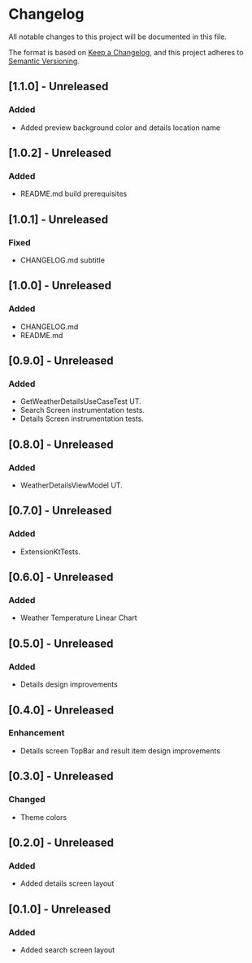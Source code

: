 # Changelog
All notable changes to this project will be documented in this file.

The format is based on [Keep a Changelog](https://keepachangelog.com/en/1.0.0/),
and this project adheres to [Semantic Versioning](https://semver.org/spec/v2.0.0.html).

## [1.1.0] - Unreleased
### Added
- Added preview background color and details location name

## [1.0.2] - Unreleased
### Added
- README.md build prerequisites

## [1.0.1] - Unreleased
### Fixed
- CHANGELOG.md subtitle

## [1.0.0] - Unreleased
### Added
- CHANGELOG.md
- README.md

## [0.9.0] - Unreleased
### Added
- GetWeatherDetailsUseCaseTest UT.
- Search Screen instrumentation tests.
- Details Screen instrumentation tests.

## [0.8.0] - Unreleased
### Added
- WeatherDetailsViewModel UT.

## [0.7.0] - Unreleased
### Added
- ExtensionKtTests.

## [0.6.0] - Unreleased
### Added
- Weather Temperature Linear Chart

## [0.5.0] - Unreleased
### Added
- Details design improvements

## [0.4.0] - Unreleased
### Enhancement
- Details screen TopBar and result item design improvements

## [0.3.0] - Unreleased
### Changed
- Theme colors

## [0.2.0] - Unreleased
### Added
- Added details screen layout

## [0.1.0] - Unreleased
### Added
- Added search screen layout
